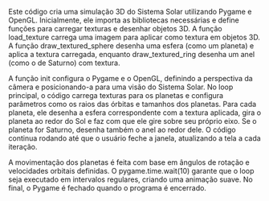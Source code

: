 Este código cria uma simulação 3D do Sistema Solar utilizando Pygame e OpenGL. Inicialmente, ele importa as bibliotecas necessárias e define funções para carregar texturas e desenhar objetos 3D. A função load_texture carrega uma imagem para aplicar como textura em objetos 3D. A função draw_textured_sphere desenha uma esfera (como um planeta) e aplica a textura carregada, enquanto draw_textured_ring desenha um anel (como o de Saturno) com textura.

A função init configura o Pygame e o OpenGL, definindo a perspectiva da câmera e posicionando-a para uma visão do Sistema Solar. No loop principal, o código carrega texturas para os planetas e configura parâmetros como os raios das órbitas e tamanhos dos planetas. Para cada planeta, ele desenha a esfera correspondente com a textura aplicada, gira o planeta ao redor do Sol e faz com que ele gire sobre seu próprio eixo. Se o planeta for Saturno, desenha também o anel ao redor dele. O código continua rodando até que o usuário feche a janela, atualizando a tela a cada iteração.

A movimentação dos planetas é feita com base em ângulos de rotação e velocidades orbitais definidas. O pygame.time.wait(10) garante que o loop seja executado em intervalos regulares, criando uma animação suave. No final, o Pygame é fechado quando o programa é encerrado.
